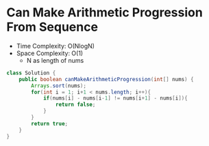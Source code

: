 # Can Make Arithmetic Progression From Sequence

- Time Complexity: O(NlogN)
- Space Complexity: O(1)
  - N as length of nums

```java
class Solution {
    public boolean canMakeArithmeticProgression(int[] nums) {
        Arrays.sort(nums);
        for(int i = 1; i+1 < nums.length; i++){
            if(nums[i] - nums[i-1] != nums[i+1] - nums[i]){
                return false;
            }
        }
        return true;
    }
}
```
